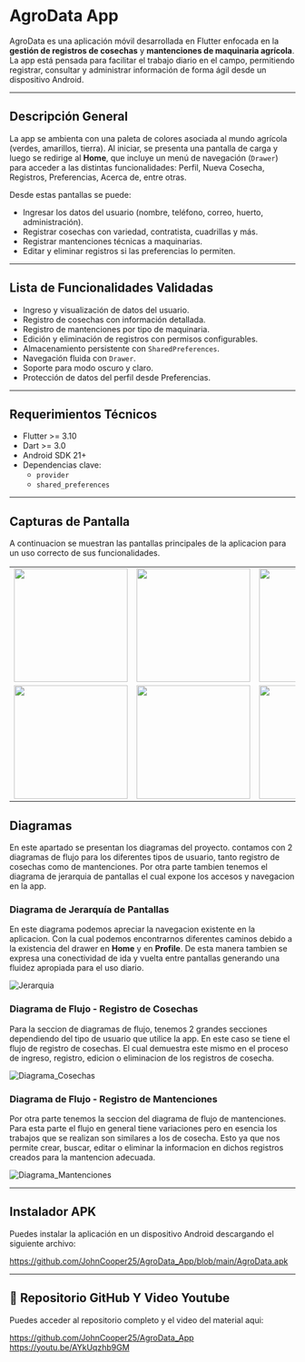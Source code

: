 # AgroData App

AgroData es una aplicación móvil desarrollada en Flutter enfocada en la **gestión de registros de cosechas** y **mantenciones de maquinaria agrícola**. La app está pensada para facilitar el trabajo diario en el campo, permitiendo registrar, consultar y administrar información de forma ágil desde un dispositivo Android.

---

## Descripción General

La app se ambienta con una paleta de colores asociada al mundo agrícola (verdes, amarillos, tierra). Al iniciar, se presenta una pantalla de carga y luego se redirige al **Home**, que incluye un menú de navegación (`Drawer`) para acceder a las distintas funcionalidades: Perfil, Nueva Cosecha, Registros, Preferencias, Acerca de, entre otras.

Desde estas pantallas se puede:
- Ingresar los datos del usuario (nombre, teléfono, correo, huerto, administración).
- Registrar cosechas con variedad, contratista, cuadrillas y más.
- Registrar mantenciones técnicas a maquinarias.
- Editar y eliminar registros si las preferencias lo permiten.

---

## Lista de Funcionalidades Validadas

- Ingreso y visualización de datos del usuario.
- Registro de cosechas con información detallada.
- Registro de mantenciones por tipo de maquinaria.
- Edición y eliminación de registros con permisos configurables.
- Almacenamiento persistente con `SharedPreferences`.
- Navegación fluida con `Drawer`.
- Soporte para modo oscuro y claro.
- Protección de datos del perfil desde Preferencias.

---

## Requerimientos Técnicos

- Flutter >= 3.10
- Dart >= 3.0
- Android SDK 21+
- Dependencias clave:
  - `provider`
  - `shared_preferences`

---

## Capturas de Pantalla

A continuacion se muestran las pantallas principales de la aplicacion para un uso correcto de sus funcionalidades. 

<table>
  <tr>
    <td><img src="https://github.com/user-attachments/assets/390e77a0-3d19-46f1-a8f9-5c8b4a7817ab" width="200"/></td>
    <td><img src="https://github.com/user-attachments/assets/d5e20e4f-5304-4ff4-acfb-eb3d7e0799e2" width="200"/></td>
    <td><img src="https://github.com/user-attachments/assets/89daeab3-6d4c-476b-b24c-5dbfd2a8a166" width="200"/></td>
  </tr>
  <tr>
    <td><img src="https://github.com/user-attachments/assets/bf73dce0-1f54-4dcf-b712-8903350b756a" width="200"/></td>
    <td><img src="https://github.com/user-attachments/assets/ed7865c0-fe98-4325-88f7-84b73f189810" width="200"/></td>
    <td><img src="https://github.com/user-attachments/assets/aa527476-7d92-4d87-bc58-83f1847974d0" width="200"/></td>  
  </tr>
</table>

## Diagramas

En este apartado se presentan los diagramas del proyecto. contamos con 2 diagramas de flujo para los diferentes tipos de usuario, tanto registro de cosechas como de mantenciones. Por otra parte tambien tenemos el diagrama de jerarquia de pantallas el cual expone los accesos y navegacion en la app.

### Diagrama de Jerarquía de Pantallas

En este diagrama podemos apreciar la navegacion existente en la aplicacion. Con la cual podemos encontrarnos diferentes caminos debido a la existencia del drawer en **Home** y en **Profile**. De esta manera tambien se expresa una conectividad de ida y vuelta entre pantallas generando una fluidez apropiada para el uso diario. 

![Jerarquia](https://github.com/user-attachments/assets/f1c7b478-584f-492f-bac9-07c0f27ed371)


### Diagrama de Flujo - Registro de Cosechas

Para la seccion de diagramas de flujo, tenemos 2 grandes secciones dependiendo del tipo de usuario que utilice la app. En este caso se tiene el flujo de registro de cosechas. El cual demuestra este mismo en el proceso de ingreso, registro, edicion o eliminacion de los registros de cosecha.

![Diagrama_Cosechas](https://github.com/user-attachments/assets/bf5fd561-0b54-42a8-a965-bc37af62ad31)


### Diagrama de Flujo - Registro de Mantenciones

Por otra parte tenemos la seccion del diagrama de flujo de mantenciones. Para esta parte el flujo en general tiene variaciones pero en esencia los trabajos que se realizan son similares a los de cosecha. Esto ya que nos permite crear, buscar, editar o eliminar la informacion en dichos registros creados para la mantencion adecuada.

![Diagrama_Mantenciones](https://github.com/user-attachments/assets/8acf61e6-0ae8-46c7-b5ac-63f3e6bebec3)


---

## Instalador APK

Puedes instalar la aplicación en un dispositivo Android descargando el siguiente archivo:

https://github.com/JohnCooper25/AgroData_App/blob/main/AgroData.apk

---

## 🔗 Repositorio GitHub Y Video Youtube

Puedes acceder al repositorio completo y el video del material aqui:

https://github.com/JohnCooper25/AgroData_App
https://youtu.be/AYkUqzhb9GM





